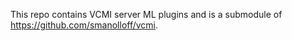 This repo contains VCMI server ML plugins and is a submodule of
https://github.com/smanolloff/vcmi.
